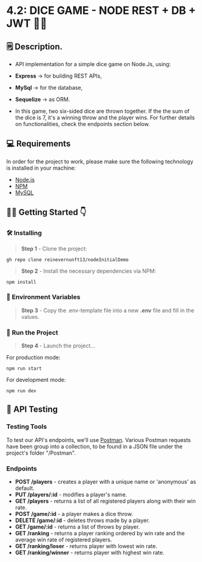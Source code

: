 # 4.2: DICE GAME - NODE REST + DB + JWT 🎲🎲 

## 🗒️  Description.

- API implementation for a simple dice game on Node.Js, using:
 - **Express** -> for building REST APIs,
 - **MySql** -> for the database, 
 - **Sequelize** -> as ORM.

- In this game, two six-sided dice are thrown together. If the the sum of the dice is 7, it's a winning throw and the player wins. For further details on functionalities, check the endpoints section below.
   
## 💻 Requirements

In order for the project to work, please make sure the following technology is installed in your machine:

- [Node.js](https://nodejs.org/en/download/) 
- [NPM](https://www.npmjs.com/) 
- [MySQL](https://dev.mysql.com/downloads/installer/)

## 👩‍💻 Getting Started 👇  

### 🛠️ Installing

> **Step 1** - Clone the project:

```
gh repo clone reinevernunft13/nodeInitialDemo
```

> **Step 2** - Install the necessary dependencies via NPM:

```
npm install
```

### 🔐 Environment Variables 

> **Step 3** - Copy the .env-template file into a new **.env** file and fill in the values. 

### 🚀 Run the Project

> **Step 4** - Launch the project...

For production mode:
````
npm run start
````

For development mode:

````
npm run dev
````

## 🧪 API Testing

### Testing Tools

To test our API's endpoints, we'll use [Postman](https://www.postman.com/). Various Postman requests have been group into a collection, to be found in a JSON file under the project's folder "/Postman".

### Endpoints

- **POST /players** - creates a player with a unique name or 'anonymous' as default.
- **PUT /players/:id** - modifies a player's name.
- **GET /players** - returns a list of all registered players along with their win rate. 
- **POST /game/:id** - a player makes a dice throw. 
- **DELETE /game/:id** - deletes throws made by a player.
- **GET /game/:id** - returns a list of throws by player.
- **GET /ranking** - returns a player ranking ordered by win rate and the average win rate of registered players. 
- **GET /ranking/loser** - returns player with lowest win rate.
- **GET /ranking/winner** - returns player with highest win rate.


